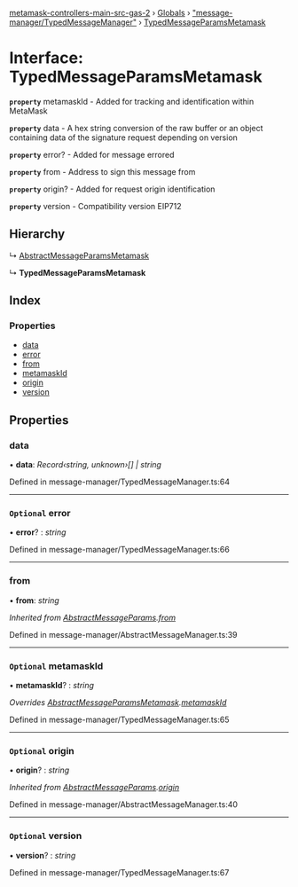 [metamask-controllers-main-src-gas-2](../README.md) › [Globals](../globals.md) › ["message-manager/TypedMessageManager"](../modules/_message_manager_typedmessagemanager_.md) › [TypedMessageParamsMetamask](_message_manager_typedmessagemanager_.typedmessageparamsmetamask.md)

# Interface: TypedMessageParamsMetamask

**`property`** metamaskId - Added for tracking and identification within MetaMask

**`property`** data - A hex string conversion of the raw buffer or an object containing data of the signature
request depending on version

**`property`** error? - Added for message errored

**`property`** from - Address to sign this message from

**`property`** origin? - Added for request origin identification

**`property`** version - Compatibility version EIP712

## Hierarchy

  ↳ [AbstractMessageParamsMetamask](_message_manager_abstractmessagemanager_.abstractmessageparamsmetamask.md)

  ↳ **TypedMessageParamsMetamask**

## Index

### Properties

* [data](_message_manager_typedmessagemanager_.typedmessageparamsmetamask.md#data)
* [error](_message_manager_typedmessagemanager_.typedmessageparamsmetamask.md#optional-error)
* [from](_message_manager_typedmessagemanager_.typedmessageparamsmetamask.md#from)
* [metamaskId](_message_manager_typedmessagemanager_.typedmessageparamsmetamask.md#optional-metamaskid)
* [origin](_message_manager_typedmessagemanager_.typedmessageparamsmetamask.md#optional-origin)
* [version](_message_manager_typedmessagemanager_.typedmessageparamsmetamask.md#optional-version)

## Properties

###  data

• **data**: *Record‹string, unknown›[] | string*

Defined in message-manager/TypedMessageManager.ts:64

___

### `Optional` error

• **error**? : *string*

Defined in message-manager/TypedMessageManager.ts:66

___

###  from

• **from**: *string*

*Inherited from [AbstractMessageParams](_message_manager_abstractmessagemanager_.abstractmessageparams.md).[from](_message_manager_abstractmessagemanager_.abstractmessageparams.md#from)*

Defined in message-manager/AbstractMessageManager.ts:39

___

### `Optional` metamaskId

• **metamaskId**? : *string*

*Overrides [AbstractMessageParamsMetamask](_message_manager_abstractmessagemanager_.abstractmessageparamsmetamask.md).[metamaskId](_message_manager_abstractmessagemanager_.abstractmessageparamsmetamask.md#optional-metamaskid)*

Defined in message-manager/TypedMessageManager.ts:65

___

### `Optional` origin

• **origin**? : *string*

*Inherited from [AbstractMessageParams](_message_manager_abstractmessagemanager_.abstractmessageparams.md).[origin](_message_manager_abstractmessagemanager_.abstractmessageparams.md#optional-origin)*

Defined in message-manager/AbstractMessageManager.ts:40

___

### `Optional` version

• **version**? : *string*

Defined in message-manager/TypedMessageManager.ts:67
